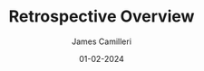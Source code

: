 ---
layout: post

title: "Retrospective Overview"
description: 
summary: A general overview of Agile Retrospective meetings and the different approaches a team can take to improvement.

date: 01-02-2024
comingSoon: true

author: James Camilleri
role: Lead Developer
profile: retrospective-overview/profile.avif
---